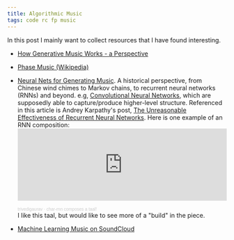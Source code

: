 ```yaml
---
title: Algorithmic Music
tags: code rc fp music
---
```


In this post I mainly want to collect resources that I have found interesting.

- [How Generative Music Works - a Perspective](https://teropa.info/loop/#/title)

- [Phase Music (Wikipedia)](https://en.wikipedia.org/wiki/Phase_music)

- [Neural Nets for Generating Music](https://medium.com/artists-and-machine-intelligence/neural-nets-for-generating-music-f46dffac21c0). A historical perspective, from Chinese wind chimes
to Markov chains, to recurrent neural networks (RNNs) and beyond. e.g,
[Convolutional Neural Networks](https://cs231n.github.io/convolutional-networks/),
which are supposedly able to capture/produce higher-level structure.  Referenced in this article
is Andrey Karpathy's post, [The Unreasonable Effectiveness of Recurrent Neural Networks](http://karpathy.github.io/2015/05/21/rnn-effectiveness/).  Here is one example of an RNN
composition: <iframe width="100%" height="166" scrolling="no" frameborder="no" allow="autoplay" src="https://w.soundcloud.com/player/?url=https%3A//api.soundcloud.com/tracks/207226695&color=ff5500"></iframe><div style="font-size: 10px; color: #cccccc;line-break: anywhere;word-break: normal;overflow: hidden;white-space: nowrap;text-overflow: ellipsis; font-family: Interstate,Lucida Grande,Lucida Sans Unicode,Lucida Sans,Garuda,Verdana,Tahoma,sans-serif;font-weight: 100;"><a href="https://soundcloud.com/trivedigaurav" title="trivedigaurav" target="_blank" style="color: #cccccc; text-decoration: none;">trivedigaurav</a> · <a href="https://soundcloud.com/trivedigaurav/char-rnn-composes-a-taal" title="char-rnn composes a taal!" target="_blank" style="color: #cccccc; text-decoration: none;">char-rnn composes a taal!</a></div>
I like this taal, but would like to see more of a "build" in the piece.

- [Machine Learning Music on SoundCloud](https://soundcloud.com/machinelearningmusic)
